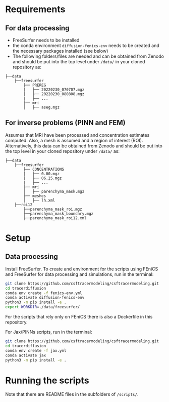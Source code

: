 # Requirements

## For data processing

- FreeSurfer needs to be installed
- the conda environment `diffusion-fenics-env` needs to be created and the necessary packages installed (see below)
- The following folders/files are needed and can be obtained from Zenodo and should be put into the top level under `/data/` in your cloned repository as:
```
├──data
    ├──freesurfer
        ├── PREREG
        |   ├── 20220230_070707.mgz
        |   ├── 20220230_080808.mgz
        |   ├── ...
        ├── mri
        │   ├── aseg.mgz
```

## For inverse problems (PINN and FEM)

Assumes that MRI have been processed and concentration estimates computed. 
Also, a mesh is assumed and a region of interest (ROI).
Alternatively, this data can be obtained from Zenodo
and should be put into the top level in your cloned repository under `/data/` as:
```
├──data
    ├──freesurfer
        ├── CONCENTRATIONS
        |   ├── 0.00.mgz
        |   ├── 06.25.mgz
        |   ├── ...
        ├── mri
        │   ├── parenchyma_mask.mgz
        ├── meshes
        │   ├── lh.xml
    ├──roi12
        ├──parenchyma_mask_roi.mgz
        ├──parenchyma_mask_boundary.mgz
        ├──parenchyma_mask_roi12.xml
```

# Setup

## Data processing
Install FreeSurfer.
To create and environment for the scripts using FEniCS and FreeSurfer for data processing and simulations, run in the terminal:

```bash
git clone https://github.com/csftracermodeling/csftracermodeling.git
cd tracerdiffusion
conda env create -f fenics-env.yml
conda activate diffusion-fenics-env
python3 -m pip install -e .
export WORKDIR=./data/freesurfer/
```
For the scripts that rely only on FEniCS there is also a Dockerfile in this repository.

For Jax/PINNs scripts, run in the terminal:

```bash
git clone https://github.com/csftracermodeling/csftracermodeling.git
cd tracerdiffusion
conda env create -f jax.yml
conda activate jax
python3 -m pip install -e .
```

# Running the scripts

Note that there are README files in the subfolders of `/scripts/`.
